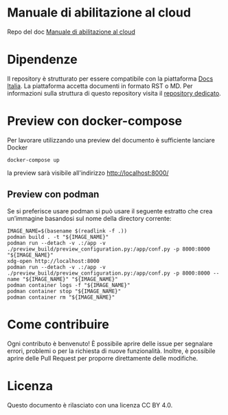 # Manuale di abilitazione al cloud
Repo del doc [Manuale di abilitazione al cloud](https://docs.italia.it/italia/manuale-di-abilitazione-al-cloud/manuale-di-abilitazione-al-cloud-docs/)

# Dipendenze

Il repository è strutturato per essere compatibile con la piattaforma [Docs
Italia](https://docs.italia.it/). 
La piattaforma accetta documenti in formato RST o MD. 
Per informazioni sulla struttura di questo repository visita il [repository
dedicato](https://github.com/italia/docs-italia-starter-kit).

# Preview con docker-compose

Per lavorare utilizzando una preview del documento è sufficiente lanciare Docker

```
docker-compose up
```

la preview sarà visibile all'indirizzo [http://localhost:8000/](http://localhost:8000/)

## Preview con podman

Se si preferisce usare podman si può usare il seguente estratto che crea
un’immagine basandosi sul nome della directory corrente:

``` shell
IMAGE_NAME=$(basename $(readlink -f .))
podman build . -t "${IMAGE_NAME}"
podman run --detach -v .:/app -v ./preview_build/preview_configuration.py:/app/conf.py -p 8000:8000 "${IMAGE_NAME}"
xdg-open http://localhost:8000
podman run --detach -v .:/app -v ./preview_build/preview_configuration.py:/app/conf.py -p 8000:8000 --name "${IMAGE_NAME}" "${IMAGE_NAME}"
podman container logs -f "${IMAGE_NAME}"
podman container stop "${IMAGE_NAME}"
podman container rm "${IMAGE_NAME}"
```

# Come contribuire

Ogni contributo è benvenuto!
È possibile aprire delle issue per segnalare errori, problemi o per la
richiesta di nuove funzionalità.
Inoltre, è possibile aprire delle Pull Request per proporre direttamente delle
modifiche.

# Licenza 

Questo documento è rilasciato con una licenza CC BY 4.0.
